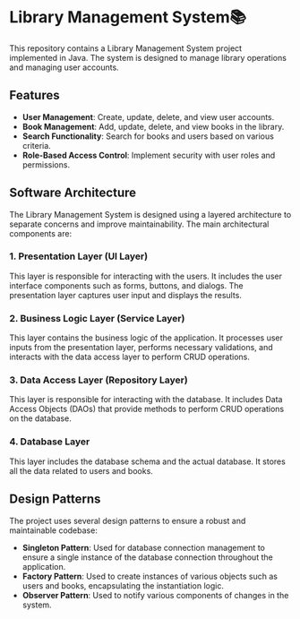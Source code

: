 # Library Management System📚

This repository contains a Library Management System project implemented in Java. The system is designed to manage library operations and managing user accounts.

## Features

- **User Management**: Create, update, delete, and view user accounts.
- **Book Management**: Add, update, delete, and view books in the library.
- **Search Functionality**: Search for books and users based on various criteria.
- **Role-Based Access Control**: Implement security with user roles and permissions.

## Software Architecture

The Library Management System is designed using a layered architecture to separate concerns and improve maintainability. The main architectural components are:

### 1. Presentation Layer (UI Layer)
This layer is responsible for interacting with the users. It includes the user interface components such as forms, buttons, and dialogs. The presentation layer captures user input and displays the results.

### 2. Business Logic Layer (Service Layer)
This layer contains the business logic of the application. It processes user inputs from the presentation layer, performs necessary validations, and interacts with the data access layer to perform CRUD operations.

### 3. Data Access Layer (Repository Layer)
This layer is responsible for interacting with the database. It includes Data Access Objects (DAOs) that provide methods to perform CRUD operations on the database.

### 4. Database Layer
This layer includes the database schema and the actual database. It stores all the data related to users and books.

## Design Patterns

The project uses several design patterns to ensure a robust and maintainable codebase:

- **Singleton Pattern**: Used for database connection management to ensure a single instance of the database connection throughout the application.
- **Factory Pattern**: Used to create instances of various objects such as users and books, encapsulating the instantiation logic.
- **Observer Pattern**: Used to notify various components of changes in the system.
